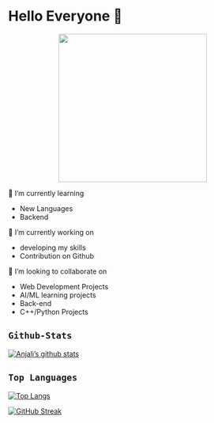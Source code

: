  # Hello Everyone 🙏

<div id="header" align="center">
  <img src="https://media.giphy.com/media/unxCGmTuBvwo2djRLA/giphy.gif" width="300"/>
</div>

                                                                 

🌱 I’m currently learning 
- New Languages
- Backend

🔭 I’m currently working on 

- developing my skills
- Contribution on Github

👯 I’m looking to collaborate on 
- Web Development Projects
- AI/ML learning projects
- Back-end
- C++/Python Projects 


## `Github-Stats`

[![Anjali’s github stats](https://github-readme-stats.vercel.app/api?username=anjalipathak03)](https://github.com/anjalipathak03)


## `Top Languages`
[![Top Langs](https://github-readme-stats.vercel.app/api/top-langs/?username=anjalipathak03)](https://github.com/anjalipathak03/github-readme-stats)


[![GitHub Streak](http://github-readme-streak-stats.herokuapp.com?user=anjalipathak03&theme=dark&background=000000)](https://git.io/streak-stats)

<!--
**03anjali/03anjali** is a ✨ _special_ ✨ repository because its `README.md` (this file) appears on your GitHub profile.

Here are some ideas to get you started:

- 🔭 I’m currently working on ... .

- 🌱 I’m currently learning ...
- 👯 I’m looking to collaborate on ...
- 🤔 I’m looking for help with ...
- 💬 Ask me about ...
- 📫 How to reach me: ...

- 😄 Pronouns: ...
- ⚡ Fun fact: ...
-->
